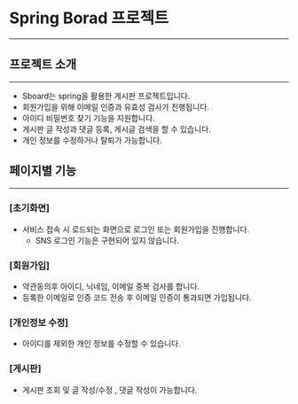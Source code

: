 # Spring Borad 프로젝트

- - -

## 프로젝트 소개
- - -
- Sboard는 spring을 활용한 게시판 프로젝트입니다.
- 회원가입을 위해 이메일 인증과 유효성 검사가 진행됩니다.
- 아이디 비밀번호 찾기 기능을 지원합니다.
- 게시판 글 작성과 댓글 등록, 게시글 검색을 할 수 있습니다.
- 개인 정보를 수정하거나 탈퇴가 가능합니다.


## 페이지별 기능
- - -

### [초기화면]
- 서비스 접속 시 로드되는 화면으로 로그인 또는 회원가입을 진행합니다.
  - SNS 로그인 기능은 구현되어 있지 않습니다.

### [회원가입]
- 약관동의후 아이디, 닉네임, 이메일 중복 검사를 합니다.
- 등록한 이메일로 인증 코드 전송 후 이메일 인증이 통과되면 가입됩니다.

### [개인정보 수정]
- 아이디를 제외한 개인 정보를 수정할 수 있습니다.

### [게시판]
- 게시판 조회 및 글 작성/수정 , 댓글 작성이 가능합니다.


